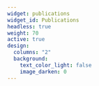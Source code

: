 ```yaml
---
widget: publications
widget_id: Publications
headless: true
weight: 70
active: true
design:
  columns: "2"
  background:
    text_color_light: false
    image_darken: 0
---
```

